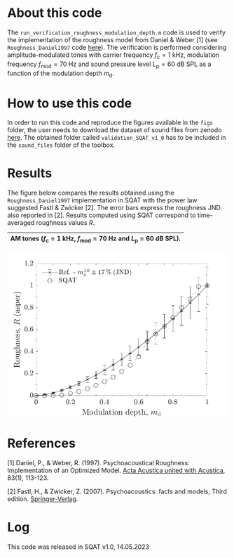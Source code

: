 # About this code 
The `run_verification_roughness_modulation_depth.m` code is used to verify the implementation of the roughness model from Daniel & Weber [1] (see `Roughness_Daniel1997` code [here](../../../psychoacoustic_metrics/Roughness_Daniel1997/Roughness_Daniel1997.m)). The verification is performed considering amplitude-modulated tones with carrier frequency $f_{\mathrm{c}}=1~\mathrm{kHz}$, modulation frequency $f_{\mathrm{mod}}=70~\mathrm{Hz}$ and sound pressure level $L_{\mathrm{p}}=60~\mathrm{dB}~\mathrm{SPL}$ as a function of the modulation depth $m_{\mathrm{d}}$.  

# How to use this code
In order to run this code and reproduce the figures available in the `figs` folder, the user needs to download the dataset of sound files from zenodo <a href="https://doi.org/10.5281/zenodo.7933206" target="_blank">here</a>. The obtained folder called `validation_SQAT_v1_0` has to be included in the `sound_files` folder of the toolbox. 

# Results
The figure below compares the results obtained using the `Roughness_Daniel1997` implementation in SQAT with the power law suggested Fastl & Zwicker [2]. The error bars express the roughness JND also reported in [2]. Results computed using SQAT correspond to time-averaged roughness values $R$.   

AM tones ($f_{\mathrm{c}}=1~\mathrm{kHz}$, $f_{\mathrm{mod}}=70~\mathrm{Hz}$ and $L_{\mathrm{p}}=60~\mathrm{dB}~\mathrm{SPL}$).        |  
:-------------------------:|
![](figs/verification_roughness_dependence_md.png)   

# References
[1] Daniel, P., & Weber, R. (1997). Psychoacoustical Roughness: Implementation of an Optimized Model. [Acta Acustica united with Acustica](https://www.ingentaconnect.com/content/dav/aaua/1997/00000083/00000001/art00020), 83(1), 113-123.

[2] Fastl, H., & Zwicker, Z. (2007). Psychoacoustics: facts and models, Third edition. [Springer-Verlag](https://doi.org/10.1007/978-3-540-68888-4).

# Log
This code was released in SQAT v1.0, 14.05.2023

